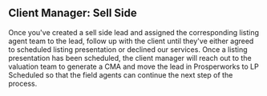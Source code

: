 ## Client Manager: Sell Side

Once you've created a sell side lead and assigned the corresponding listing agent team to the lead, follow up with the client until they've either agreed to scheduled listing presentation or declined our services. Once a listing presentation has been scheduled, the client manager will reach out to the valuation team  to generate a CMA and move the lead in Prosperworks to LP Scheduled so that the field agents can continue the next step of the process.

